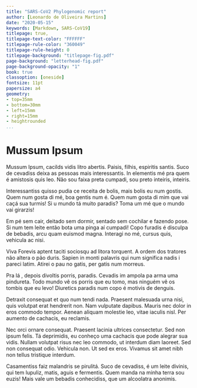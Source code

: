 ```yaml
---
title: "SARS-CoV2 Phylogenomic report"
author: [Leonardo de Oliveira Martins]
date: "2020-05-15"
keywords: [Markdown, SARS-CoV19]
titlepage: true,
titlepage-text-color: "FFFFFF"
titlepage-rule-color: "360049"
titlepage-rule-height: 0
titlepage-background: "titlepage-fig.pdf"
page-background: "letterhead-fig.pdf"
page-background-opacity: "1"
book: true
classoption: [oneside]
fontsize: 11pt
papersize: a4 
geometry:
- top=35mm
- bottom=30mm
- left=15mm
- right=15mm
- heightrounded
...
```

<!-- pandoc -V fontsize=12pt -V geometry:margin=1in -\-template eisvogel -\-listings -->
# Mussum Ipsum
Mussum Ipsum, cacilds vidis litro abertis. Paisis, filhis, espiritis santis. Suco de cevadiss deixa as pessoas mais interessantis. In elementis mé pra quem é amistosis quis leo. Não sou faixa preta cumpadi, sou preto inteiris, inteiris.

Interessantiss quisso pudia ce receita de bolis, mais bolis eu num gostis. Quem num gosta di mé, boa gentis num é. Quem num gosta di mim que vai caçá sua turmis! Si u mundo tá muito paradis? Toma um mé que o mundo vai girarzis!

Em pé sem cair, deitado sem dormir, sentado sem cochilar e fazendo pose. Si num tem leite então bota uma pinga aí cumpadi! Copo furadis é disculpa de bebadis, arcu quam euismod magna. Interagi no mé, cursus quis, vehicula ac nisi.

Viva Forevis aptent taciti sociosqu ad litora torquent. A ordem dos tratores não altera o pão duris. Sapien in monti palavris qui num significa nadis i pareci latim. Atirei o pau no gatis, per gatis num morreus.

Pra lá , depois divoltis porris, paradis. Cevadis im ampola pa arma uma pindureta. Todo mundo vê os porris que eu tomo, mas ninguém vê os tombis que eu levo! Diuretics paradis num copo é motivis de denguis.

Detraxit consequat et quo num tendi nada. Praesent malesuada urna nisi, quis volutpat erat hendrerit non. Nam vulputate dapibus. Mauris nec dolor in eros commodo tempor. Aenean aliquam molestie leo, vitae iaculis nisl. Per aumento de cachacis, eu reclamis.

Nec orci ornare consequat. Praesent lacinia ultrices consectetur. Sed non ipsum felis. Tá deprimidis, eu conheço uma cachacis que pode alegrar sua vidis. Nullam volutpat risus nec leo commodo, ut interdum diam laoreet. Sed non consequat odio. Vehicula non. Ut sed ex eros. Vivamus sit amet nibh non tellus tristique interdum.

Casamentiss faiz malandris se pirulitá. Suco de cevadiss, é um leite divinis, qui tem lupuliz, matis, aguis e fermentis. Quem manda na minha terra sou euzis! Mais vale um bebadis conhecidiss, que um alcoolatra anonimis.
